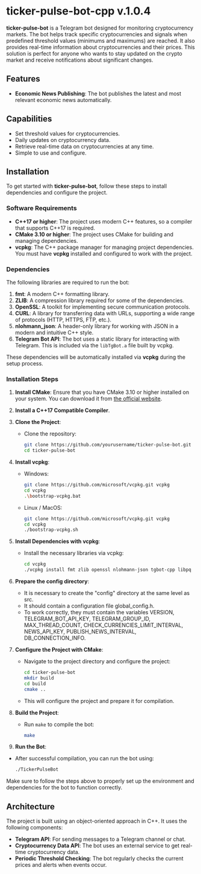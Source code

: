 # ticker-pulse-bot-cpp v.1.0.4

**ticker-pulse-bot** is a Telegram bot designed for monitoring cryptocurrency markets. The bot helps track specific cryptocurrencies and signals when predefined threshold values (minimums and maximums) are reached. It also provides real-time information about cryptocurrencies and their prices. This solution is perfect for anyone who wants to stay updated on the crypto market and receive notifications about significant changes.

## Features

- **Economic News Publishing**: The bot publishes the latest and most relevant economic news automatically.

## Capabilities

- Set threshold values for cryptocurrencies.
- Daily updates on cryptocurrency data.
- Retrieve real-time data on cryptocurrencies at any time.
- Simple to use and configure.

## Installation

To get started with **ticker-pulse-bot**, follow these steps to install dependencies and configure the project.

### Software Requirements

- **C++17 or higher**: The project uses modern C++ features, so a compiler that supports C++17 is required.
- **CMake 3.10 or higher**: The project uses CMake for building and managing dependencies.
- **vcpkg**: The C++ package manager for managing project dependencies. You must have **vcpkg** installed and configured to work with the project.

### Dependencies

The following libraries are required to run the bot:

1. **fmt**: A modern C++ formatting library.
2. **ZLIB**: A compression library required for some of the dependencies.
3. **OpenSSL**: A toolkit for implementing secure communication protocols.
4. **CURL**: A library for transferring data with URLs, supporting a wide range of protocols (HTTP, HTTPS, FTP, etc.).
5. **nlohmann_json**: A header-only library for working with JSON in a modern and intuitive C++ style.
6. **Telegram Bot API**: The bot uses a static library for interacting with Telegram. This is included via the `libTgBot.a` file built by vcpkg.

These dependencies will be automatically installed via **vcpkg** during the setup process.

### Installation Steps

1. **Install CMake**: Ensure that you have CMake 3.10 or higher installed on your system. You can download it from [the official website](https://cmake.org/download/).

2. **Install a C++17 Compatible Compiler**.

3. **Clone the Project**:
   - Clone the repository:
     ```bash
     git clone https://github.com/yourusername/ticker-pulse-bot.git
     cd ticker-pulse-bot
     ```

4. **Install vcpkg**:
   - Windows:
     ```bash
     git clone https://github.com/microsoft/vcpkg.git vcpkg
     cd vcpkg
     .\bootstrap-vcpkg.bat
     ```
   - Linux / MacOS:
     ```bash
     git clone https://github.com/microsoft/vcpkg.git vcpkg
     cd vcpkg
     ./bootstrap-vcpkg.sh
     ```

5. **Install Dependencies with vcpkg**:
   - Install the necessary libraries via vcpkg:
     ```bash
     cd vcpkg
     ./vcpkg install fmt zlib openssl nlohmann-json tgbot-cpp libpq
     ```

6. **Prepare the config directory**:
   - It is necessary to create the "config" directory at the same level as src.
   - It should contain a configuration file global_config.h.
   - To work correctly, they must contain the variables VERSION, TELEGRAM_BOT_API_KEY, TELEGRAM_GROUP_ID, MAX_THREAD_COUNT, CHECK_CURRENCIES_LIMIT_INTERVAL, NEWS_API_KEY, PUBLISH_NEWS_INTERVAL, DB_CONNECTION_INFO.
   
7. **Configure the Project with CMake**:
   - Navigate to the project directory and configure the project:
     ```bash
     cd ticker-pulse-bot
     mkdir build
     cd build
     cmake ..
     ```

   - This will configure the project and prepare it for compilation.

9. **Build the Project**:
   - Run `make` to compile the bot:
     ```bash
     make
     ```

10. **Run the Bot**:
   - After successful compilation, you can run the bot using:
     ```bash
     ./TickerPulseBot
     ```

Make sure to follow the steps above to properly set up the environment and dependencies for the bot to function correctly.

## Architecture

The project is built using an object-oriented approach in C++. It uses the following components:

- **Telegram API**: For sending messages to a Telegram channel or chat.
- **Cryptocurrency Data API**: The bot uses an external service to get real-time cryptocurrency data.
- **Periodic Threshold Checking**: The bot regularly checks the current prices and alerts when events occur.
